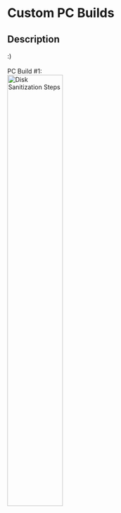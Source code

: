 <h1>Custom PC Builds</h1>

<h2>Description</h2>
:)
<br />
<br />
PC Build #1: <br/>
<img src="https://github.com/Yagoobz/CustomPCBuilds/assets/145611184/70aa943c-2c96-4b7a-a410-188eafe65470" height="50%" width="50%" alt="Disk Sanitization Steps"/>


